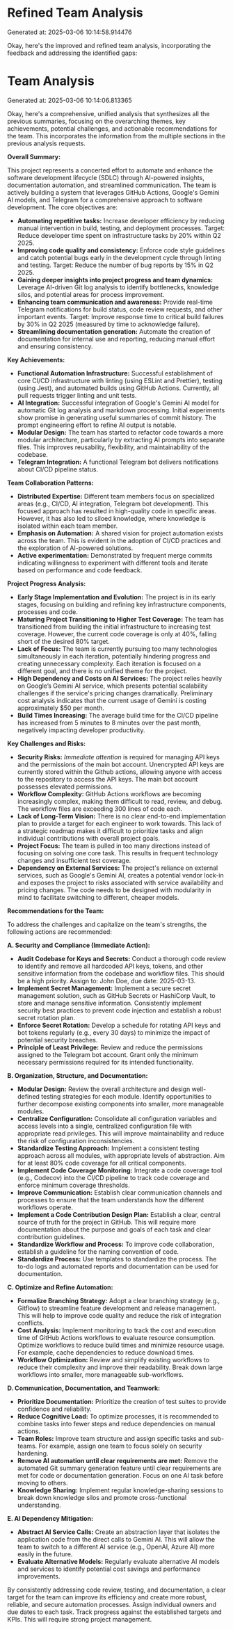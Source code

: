 # Refined Team Analysis
Generated at: 2025-03-06 10:14:58.914476

Okay, here's the improved and refined team analysis, incorporating the feedback and addressing the identified gaps:

# Team Analysis
Generated at: 2025-03-06 10:14:06.813365

Okay, here's a comprehensive, unified analysis that synthesizes all the previous summaries, focusing on the overarching themes, key achievements, potential challenges, and actionable recommendations for the team. This incorporates the information from the multiple sections in the previous analysis requests.

**Overall Summary:**

This project represents a concerted effort to automate and enhance the software development lifecycle (SDLC) through AI-powered insights, documentation automation, and streamlined communication. The team is actively building a system that leverages GitHub Actions, Google's Gemini AI models, and Telegram for a comprehensive approach to software development. The core objectives are:

*   **Automating repetitive tasks:** Increase developer efficiency by reducing manual intervention in build, testing, and deployment processes. Target: Reduce developer time spent on infrastructure tasks by 20% within Q2 2025.
*   **Improving code quality and consistency:** Enforce code style guidelines and catch potential bugs early in the development cycle through linting and testing. Target: Reduce the number of bug reports by 15% in Q2 2025.
*   **Gaining deeper insights into project progress and team dynamics:** Leverage AI-driven Git log analysis to identify bottlenecks, knowledge silos, and potential areas for process improvement.
*   **Enhancing team communication and awareness:** Provide real-time Telegram notifications for build status, code review requests, and other important events. Target: Improve response time to critical build failures by 30% in Q2 2025 (measured by time to acknowledge failure).
*   **Streamlining documentation generation:** Automate the creation of documentation for internal use and reporting, reducing manual effort and ensuring consistency.

**Key Achievements:**

*   **Functional Automation Infrastructure:** Successful establishment of core CI/CD infrastructure with linting (using ESLint and Prettier), testing (using Jest), and automated builds using GitHub Actions. Currently, all pull requests trigger linting and unit tests.
*   **AI Integration:** Successful integration of Google's Gemini AI model for automatic Git log analysis and markdown processing. Initial experiments show promise in generating useful summaries of commit history. The prompt engineering effort to refine AI output is notable.
*   **Modular Design:** The team has started to refactor code towards a more modular architecture, particularly by extracting AI prompts into separate files. This improves reusability, flexibility, and maintainability of the codebase.
*   **Telegram Integration:** A functional Telegram bot delivers notifications about CI/CD pipeline status.

**Team Collaboration Patterns:**

*   **Distributed Expertise:** Different team members focus on specialized areas (e.g., CI/CD, AI integration, Telegram bot development). This focused approach has resulted in high-quality code in specific areas. However, it has also led to siloed knowledge, where knowledge is isolated within each team member.
*   **Emphasis on Automation:** A shared vision for project automation exists across the team. This is evident in the adoption of CI/CD practices and the exploration of AI-powered solutions.
*   **Active experimentation:** Demonstrated by frequent merge commits indicating willingness to experiment with different tools and iterate based on performance and code feedback.

**Project Progress Analysis:**

*   **Early Stage Implementation and Evolution:** The project is in its early stages, focusing on building and refining key infrastructure components, processes and code.
*   **Maturing Project Transitioning to Higher Test Coverage:** The team has transitioned from building the initial infrastructure to increasing test coverage. However, the current code coverage is only at 40%, falling short of the desired 80% target.
*   **Lack of Focus:** The team is currently pursuing too many technologies simultaneously in each iteration, potentially hindering progress and creating unnecessary complexity. Each iteration is focused on a different goal, and there is no unified theme for the project.
*   **High Dependency and Costs on AI Services:** The project relies heavily on Google’s Gemini AI service, which presents potential scalability challenges if the service's pricing changes dramatically. Preliminary cost analysis indicates that the current usage of Gemini is costing approximately $50 per month.
*   **Build Times Increasing:** The average build time for the CI/CD pipeline has increased from 5 minutes to 8 minutes over the past month, negatively impacting developer productivity.

**Key Challenges and Risks:**

*   **Security Risks:** *Immediate attention* is required for managing API keys and the permissions of the main bot account. Unencrypted API keys are currently stored within the Github actions, allowing anyone with access to the repository to access the API keys. The main bot account possesses elevated permissions.
*   **Workflow Complexity:** GitHub Actions workflows are becoming increasingly complex, making them difficult to read, review, and debug. The workflow files are exceeding 300 lines of code each.
*   **Lack of Long-Term Vision:** There is no clear end-to-end implementation plan to provide a target for each engineer to work towards. This lack of a strategic roadmap makes it difficult to prioritize tasks and align individual contributions with overall project goals.
*   **Project Focus:** The team is pulled in too many directions instead of focusing on solving one core task. This results in frequent technology changes and insufficient test coverage.
*   **Dependency on External Services:** The project's reliance on external services, such as Google's Gemini AI, creates a potential vendor lock-in and exposes the project to risks associated with service availability and pricing changes. The code needs to be designed with modularity in mind to facilitate switching to different, cheaper models.

**Recommendations for the Team:**

To address the challenges and capitalize on the team's strengths, the following actions are recommended:

**A. Security and Compliance (Immediate Action):**

*   **Audit Codebase for Keys and Secrets:** Conduct a thorough code review to identify and remove all hardcoded API keys, tokens, and other sensitive information from the codebase and workflow files. This should be a high priority. Assign to: John Doe, due date: 2025-03-13.
*   **Implement Secret Management:** Implement a secure secret management solution, such as GitHub Secrets or HashiCorp Vault, to store and manage sensitive information. Consistently implement security best practices to prevent code injection and establish a robust secret rotation plan.
*   **Enforce Secret Rotation:** Develop a schedule for rotating API keys and bot tokens regularly (e.g., every 30 days) to minimize the impact of potential security breaches.
*   **Principle of Least Privilege:** Review and reduce the permissions assigned to the Telegram bot account. Grant only the minimum necessary permissions required for its intended functionality.

**B. Organization, Structure, and Documentation:**

*   **Modular Design:** Review the overall architecture and design well-defined testing strategies for each module. Identify opportunities to further decompose existing components into smaller, more manageable modules.
*   **Centralize Configuration:** Consolidate all configuration variables and access levels into a single, centralized configuration file with appropriate read privileges. This will improve maintainability and reduce the risk of configuration inconsistencies.
*   **Standardize Testing Approach:** Implement a consistent testing approach across all modules, with appropriate levels of abstraction. Aim for at least 80% code coverage for all critical components.
*   **Implement Code Coverage Monitoring:** Integrate a code coverage tool (e.g., Codecov) into the CI/CD pipeline to track code coverage and enforce minimum coverage thresholds.
*   **Improve Communication:** Establish clear communication channels and processes to ensure that the team understands how the different workflows operate.
*   **Implement a Code Contribution Design Plan:** Establish a clear, central source of truth for the project in GitHub. This will require more documentation about the purpose and goals of each task and clear contribution guidelines.
*   **Standardize Workflow and Process:** To improve code collaboration, establish a guideline for the naming convention of code.
*   **Standardize Process:** Use templates to standardize the process. The to-do logs and automated reports and documentation can be used for documentation.

**C. Optimize and Refine Automation:**

*   **Formalize Branching Strategy:** Adopt a clear branching strategy (e.g., Gitflow) to streamline feature development and release management. This will help to improve code quality and reduce the risk of integration conflicts.
*   **Cost Analysis:** Implement monitoring to track the cost and execution time of GitHub Actions workflows to evaluate resource consumption. Optimize workflows to reduce build times and minimize resource usage. For example, cache dependencies to reduce download times.
*   **Workflow Optimization:** Review and simplify existing workflows to reduce their complexity and improve their readability. Break down large workflows into smaller, more manageable sub-workflows.

**D. Communication, Documentation, and Teamwork:**

*   **Prioritize Documentation:** Prioritize the creation of test suites to provide confidence and reliability.
*   **Reduce Cognitive Load:** To optimize processes, it is recommended to combine tasks into fewer steps and reduce dependencies on manual actions.
*   **Team Roles:** Improve team structure and assign specific tasks and sub-teams. For example, assign one team to focus solely on security hardening.
*   **Remove AI automation until clear requirements are met:** Remove the automated Git summary generation feature until clear requirements are met for code or documentation generation. Focus on one AI task before moving to others.
*   **Knowledge Sharing:** Implement regular knowledge-sharing sessions to break down knowledge silos and promote cross-functional understanding.

**E. AI Dependency Mitigation:**

*   **Abstract AI Service Calls:** Create an abstraction layer that isolates the application code from the direct calls to Gemini AI. This will allow the team to switch to a different AI service (e.g., OpenAI, Azure AI) more easily in the future.
*   **Evaluate Alternative Models:** Regularly evaluate alternative AI models and services to identify potential cost savings and performance improvements.

By consistently addressing code review, testing, and documentation, a clear target for the team can improve its efficiency and create more robust, reliable, and secure automation processes. Assign individual owners and due dates to each task. Track progress against the established targets and KPIs. This will require strong project management.
